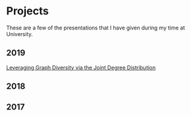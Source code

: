 # Projects
These are a few of the presentations that I have given during my time at University.

## 2019
[Leveraging Graph Diversity via the Joint Degree Distribution](http://stackoverflow.com) 
## 2018

## 2017


